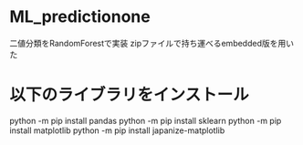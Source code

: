 # ML_predictionone
二値分類をRandomForestで実装
zipファイルで持ち運べるembedded版を用いた

# 以下のライブラリをインストール
python -m pip install pandas
python -m pip install sklearn
python -m pip install matplotlib
python -m pip install japanize-matplotlib

